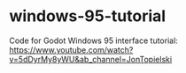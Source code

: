 # windows-95-tutorial

Code for Godot Windows 95 interface tutorial: https://www.youtube.com/watch?v=5dDyrMy8yWU&ab_channel=JonTopielski
